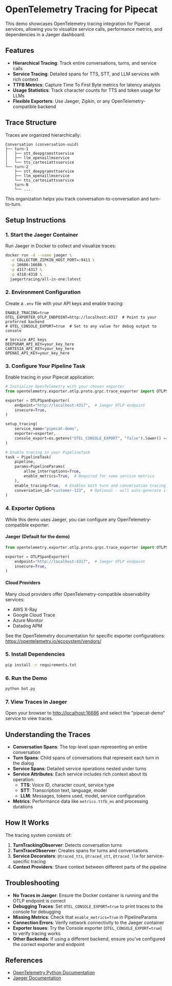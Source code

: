 # OpenTelemetry Tracing for Pipecat

This demo showcases OpenTelemetry tracing integration for Pipecat services, allowing you to visualize service calls, performance metrics, and dependencies in a Jaeger dashboard.

## Features

- **Hierarchical Tracing**: Track entire conversations, turns, and service calls
- **Service Tracing**: Detailed spans for TTS, STT, and LLM services with rich context
- **TTFB Metrics**: Capture Time To First Byte metrics for latency analysis
- **Usage Statistics**: Track character counts for TTS and token usage for LLMs
- **Flexible Exporters**: Use Jaeger, Zipkin, or any OpenTelemetry-compatible backend

## Trace Structure

Traces are organized hierarchically:

```
Conversation (conversation-uuid)
├── turn-1
│   ├── stt_deepgramsttservice
│   ├── llm_openaillmservice
│   └── tts_cartesiattsservice
└── turn-2
    ├── stt_deepgramsttservice
    ├── llm_openaillmservice
    └── tts_cartesiattsservice
    turn-N
    └── ...
```

This organization helps you track conversation-to-conversation and turn-to-turn.

## Setup Instructions

### 1. Start the Jaeger Container

Run Jaeger in Docker to collect and visualize traces:

```bash
docker run -d --name jaeger \
  -e COLLECTOR_ZIPKIN_HOST_PORT=:9411 \
  -p 16686:16686 \
  -p 4317:4317 \
  -p 4318:4318 \
  jaegertracing/all-in-one:latest
```

### 2. Environment Configuration

Create a `.env` file with your API keys and enable tracing:

```
ENABLE_TRACING=true
OTEL_EXPORTER_OTLP_ENDPOINT=http://localhost:4317  # Point to your preferred backend
# OTEL_CONSOLE_EXPORT=true  # Set to any value for debug output to console

# Service API keys
DEEPGRAM_API_KEY=your_key_here
CARTESIA_API_KEY=your_key_here
OPENAI_API_KEY=your_key_here
```

### 3. Configure Your Pipeline Task

Enable tracing in your Pipecat application:

```python
# Initialize OpenTelemetry with your chosen exporter
from opentelemetry.exporter.otlp.proto.grpc.trace_exporter import OTLPSpanExporter

exporter = OTLPSpanExporter(
    endpoint="http://localhost:4317",  # Jaeger OTLP endpoint
    insecure=True,
)

setup_tracing(
    service_name="pipecat-demo",
    exporter=exporter,
    console_export=os.getenv("OTEL_CONSOLE_EXPORT", "false").lower() == "true",
)

# Enable tracing in your PipelineTask
task = PipelineTask(
    pipeline,
    params=PipelineParams(
        allow_interruptions=True,
        enable_metrics=True,  # Required for some service metrics
    ),
    enable_tracing=True,  # Enables both turn and conversation tracing
    conversation_id="customer-123",  # Optional - will auto-generate if not provided
)
```

### 4. Exporter Options

While this demo uses Jaeger, you can configure any OpenTelemetry-compatible exporter:

#### Jaeger (Default for the demo)

```python
from opentelemetry.exporter.otlp.proto.grpc.trace_exporter import OTLPSpanExporter

exporter = OTLPSpanExporter(
    endpoint="http://localhost:4317",  # Jaeger OTLP endpoint
    insecure=True,
)
```

#### Cloud Providers

Many cloud providers offer OpenTelemetry-compatible observability services:

- AWS X-Ray
- Google Cloud Trace
- Azure Monitor
- Datadog APM

See the OpenTelemetry documentation for specific exporter configurations:
https://opentelemetry.io/ecosystem/vendors/

### 5. Install Dependencies

```bash
pip install -r requirements.txt
```

### 6. Run the Demo

```bash
python bot.py
```

### 7. View Traces in Jaeger

Open your browser to [http://localhost:16686](http://localhost:16686) and select the "pipecat-demo" service to view traces.

## Understanding the Traces

- **Conversation Spans**: The top-level span representing an entire conversation
- **Turn Spans**: Child spans of conversations that represent each turn in the dialog
- **Service Spans**: Detailed service operations nested under turns
- **Service Attributes**: Each service includes rich context about its operation:
  - **TTS**: Voice ID, character count, service type
  - **STT**: Transcription text, language, model
  - **LLM**: Messages, tokens used, model, service configuration
- **Metrics**: Performance data like `metrics.ttfb_ms` and processing durations

## How It Works

The tracing system consists of:

1. **TurnTrackingObserver**: Detects conversation turns
2. **TurnTraceObserver**: Creates spans for turns and conversations
3. **Service Decorators**: `@traced_tts`, `@traced_stt`, `@traced_llm` for service-specific tracing
4. **Context Providers**: Share context between different parts of the pipeline

## Troubleshooting

- **No Traces in Jaeger**: Ensure the Docker container is running and the OTLP endpoint is correct
- **Debugging Traces**: Set `OTEL_CONSOLE_EXPORT=true` to print traces to the console for debugging
- **Missing Metrics**: Check that `enable_metrics=True` in PipelineParams
- **Connection Errors**: Verify network connectivity to the Jaeger container
- **Exporter Issues**: Try the Console exporter (`OTEL_CONSOLE_EXPORT=true`) to verify tracing works
- **Other Backends**: If using a different backend, ensure you've configured the correct exporter and endpoint

## References

- [OpenTelemetry Python Documentation](https://opentelemetry-python.readthedocs.io/)
- [Jaeger Documentation](https://www.jaegertracing.io/docs/latest/)
